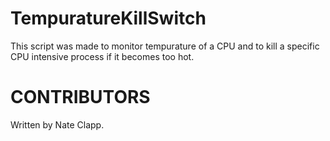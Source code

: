 # TempuratureKillSwitch

This script was made to monitor tempurature of a CPU and to kill a specific CPU intensive process if it becomes too hot.

CONTRIBUTORS
============

Written by Nate Clapp.

